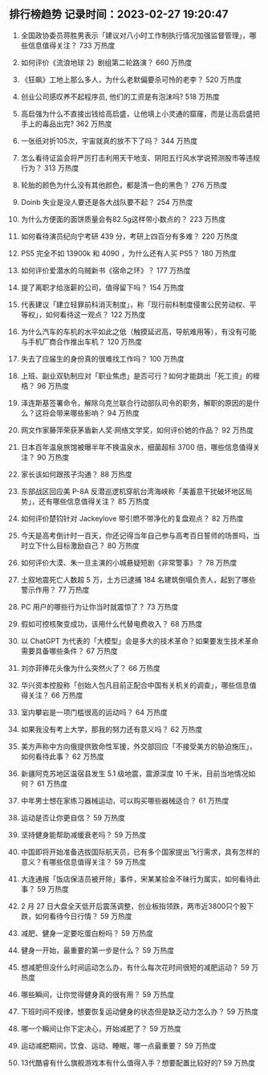 
## 排行榜趋势 记录时间：2023-02-27 19:20:47
  
  1. 全国政协委员蒋胜男表示「建议对八小时工作制执行情况加强监督管理」，哪些信息值得关注？ 733 万热度
    
  2. 如何评价《流浪地球 2》剧组第二轮路演？ 660 万热度
    
  3. 《狂飙》工地上那么多人，为什么老默偏要杀可怜的老李？ 520 万热度
    
  4. 创业公司感叹养不起程序员, 他们的工资是有泡沫吗? 518 万热度
    
  5. 高启强为什么不直接出钱给高启盛，让他填上小灵通的窟窿，而是让高启盛把手上的毒品出完? 362 万热度
    
  6. 一张纸对折105次，宇宙就真的放不下了吗？ 344 万热度
    
  7. 怎么看待证监会将严厉打击利用天干地支、阴阳五行风水学说预测股市等违规行为？ 313 万热度
    
  8. 轮胎的颜色为什么没有其他颜色，都是清一色的黑色？ 276 万热度
    
  9. Doinb 失业是没人要还是各大战队要不起？ 254 万热度
    
  10. 为什么方便面的面饼质量会有82.5g这样带小数点的？ 223 万热度
    
  11. 如何看待演员纪向宁考研 439 分，考研上四百分有多难？ 220 万热度
    
  12. PS5 完全不如 13900k 和 4090 ，为什么还有人买 PS5？ 180 万热度
    
  13. 如何评价爱潜水的乌贼新书《宿命之环》？ 177 万热度
    
  14. 提了离职才给涨薪的公司，值得留下吗？ 154 万热度
    
  15. 代表建议「建立轻罪前科消灭制度」，称「现行前科制度侵害公民劳动权、平等权」，如何看待这一观点？ 122 万热度
    
  16. 为什么汽车的车机的水平如此之低（触摸延迟高，导航难用等），有没有可能与手机厂商合作推出车机？ 120 万热度
    
  17. 失去了应届生的身份真的很难找工作吗？ 100 万热度
    
  18. 上班、副业双轨制应对「职业焦虑」是否可行？如何才能跳出「死工资」的桎梏？ 96 万热度
    
  19. 泽连斯基签署命令，解除乌克兰联合行动部队司令的职务，解职的原因的是什么？这将会带来哪些影响？ 94 万热度
    
  20. 网文作家藤萍荣获茅盾新人奖·网络文学奖，如何评价她的作品？ 92 万热度
    
  21. 日本百年温泉旅馆被曝半年不换温泉水，细菌超标 3700 倍，哪些信息值得关注？ 90 万热度
    
  22. 家长该如何跟孩子沟通？ 88 万热度
    
  23. 东部战区回应美 P-8A 反潜巡逻机穿航台湾海峡称「美蓄意干扰破坏地区局势」，还有哪些信息值得关注？ 85 万热度
    
  24. 如何评价楚钧针对 Jackeylove 带引燃不带净化的复盘观点？ 82 万热度
    
  25. 今天是高考倒计时一百天，你还记得当年自己参与高考百日誓师的场景吗，当时立下什么目标激励自己？ 80 万热度
    
  26. 如何评价大漠、朱一旦主演的小城悬疑短剧《非常警事》？ 78 万热度
    
  27. 土叙地震死亡人数超 5 万，土方已逮捕 184 名建筑倒塌负责人，起到了哪些警示作用？ 77 万热度
    
  28. PC 用户的哪些行为让你当时就震惊了？ 73 万热度
    
  29. 假如可控核聚变成功，该用什么代替电费收入？ 68 万热度
    
  30. 以 ChatGPT 为代表的「大模型」会是多大的技术革命？如果要发生技术革命需要具备哪些条件？ 67 万热度
    
  31. 刘亦菲捧花头像为什么突然火了？ 66 万热度
    
  32. 华兴资本控股称「创始人包凡目前正配合中国有关机关的调查」，哪些信息值得关注？ 66 万热度
    
  33. 室内攀岩是一项门槛很高的运动吗？ 64 万热度
    
  34. 如果我没有考上大学，那我的努力还有意义吗？ 62 万热度
    
  35. 美方声称中方向俄提供致命性军援，外交部回应「不接受美方的胁迫施压」，如何看待此事？ 62 万热度
    
  36. 新疆阿克苏地区温宿县发生 5.1 级地震，震源深度 10 千米，目前当地情况如何？ 61 万热度
    
  37. 中年男士想在家练习器械运动，可以购买哪些器械适合？ 61 万热度
    
  38. 运动是否让你更自信？ 59 万热度
    
  39. 坚持健身能帮助减缓衰老吗？ 59 万热度
    
  40. 中国即将开始准备选拔国际航天员，已有多个国家提出飞行需求，具有怎样的意义？有哪些信息值得关注？ 59 万热度
    
  41. 大连通报「饭店保洁员被开除」事件，宋某某拾金不昧行为属实，如何看待此事？ 59 万热度
    
  42. 2 月 27 日大盘全天低开后震荡调整，创业板指领跌，两市近3800只个股下跌，如何看待今日行情？ 59 万热度
    
  43. 减肥、健身一定要吃蛋白粉吗？ 59 万热度
    
  44. 健身一开始，最重要的第一步是什么？ 59 万热度
    
  45. 想减肥但没什么时间运动怎么办，有什么每次花时间很短的减肥运动？ 59 万热度
    
  46. 哪些瞬间，让你觉得健身真的很有用？ 59 万热度
    
  47. 下班时间不规律，想要恢复运动健身的状态但是缺乏动力怎么办？ 59 万热度
    
  48. 哪一个瞬间让你下定决心，开始减肥了？ 59 万热度
    
  49. 运动减肥期间，饮食、运动、睡眠，哪一点最重要？ 59 万热度
    
  50. 13代酷睿有什么旗舰游戏本有什么值得入手？想要配置比较好的? 59 万热度
    